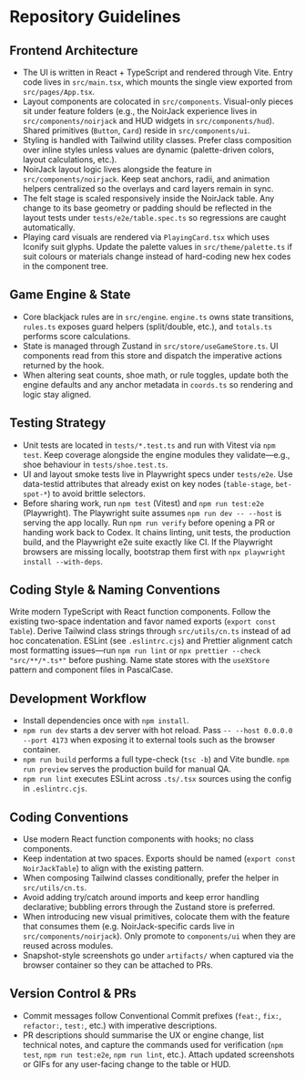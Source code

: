 # Repository Guidelines

## Frontend Architecture
- The UI is written in React + TypeScript and rendered through Vite. Entry code lives in `src/main.tsx`, which mounts the single view exported from `src/pages/App.tsx`.
- Layout components are colocated in `src/components`. Visual-only pieces sit under feature folders (e.g., the NoirJack experience lives in `src/components/noirjack` and HUD widgets in `src/components/hud`). Shared primitives (`Button`, `Card`) reside in `src/components/ui`.
- Styling is handled with Tailwind utility classes. Prefer class composition over inline styles unless values are dynamic (palette-driven colors, layout calculations, etc.).
- NoirJack layout logic lives alongside the feature in `src/components/noirjack`. Keep seat anchors, radii, and animation helpers centralized so the overlays and card layers remain in sync.
- The felt stage is scaled responsively inside the NoirJack table. Any change to its base geometry or padding should be reflected in the layout tests under `tests/e2e/table.spec.ts` so regressions are caught automatically.
- Playing card visuals are rendered via `PlayingCard.tsx` which uses Iconify suit glyphs. Update the palette values in `src/theme/palette.ts` if suit colours or materials change instead of hard-coding new hex codes in the component tree.

## Game Engine & State
- Core blackjack rules are in `src/engine`. `engine.ts` owns state transitions, `rules.ts` exposes guard helpers (split/double, etc.), and `totals.ts` performs score calculations.
- State is managed through Zustand in `src/store/useGameStore.ts`. UI components read from this store and dispatch the imperative actions returned by the hook.
- When altering seat counts, shoe math, or rule toggles, update both the engine defaults and any anchor metadata in `coords.ts` so rendering and logic stay aligned.

## Testing Strategy
- Unit tests are located in `tests/*.test.ts` and run with Vitest via `npm test`. Keep coverage alongside the engine modules they validate—e.g., shoe behaviour in `tests/shoe.test.ts`.
- UI and layout smoke tests live in Playwright specs under `tests/e2e`. Use data-testid attributes that already exist on key nodes (`table-stage`, `bet-spot-*`) to avoid brittle selectors.
- Before sharing work, run `npm test` (Vitest) and `npm run test:e2e` (Playwright). The Playwright suite assumes `npm run dev -- --host` is serving the app locally.
Run `npm run verify` before opening a PR or handing work back to Codex. It chains linting, unit tests, the production build, and the Playwright e2e suite exactly like CI. If the Playwright browsers are missing locally, bootstrap them first with `npx playwright install --with-deps`.

## Coding Style & Naming Conventions
Write modern TypeScript with React function components. Follow the existing two-space indentation and favor named exports (`export const Table`). Derive Tailwind class strings through `src/utils/cn.ts` instead of ad hoc concatenation. ESLint (see `.eslintrc.cjs`) and Prettier alignment catch most formatting issues—run `npm run lint` or `npx prettier --check "src/**/*.ts*"` before pushing. Name state stores with the `useXStore` pattern and component files in PascalCase.

## Development Workflow
- Install dependencies once with `npm install`.
- `npm run dev` starts a dev server with hot reload. Pass `-- --host 0.0.0.0 --port 4173` when exposing it to external tools such as the browser container.
- `npm run build` performs a full type-check (`tsc -b`) and Vite bundle. `npm run preview` serves the production build for manual QA.
- `npm run lint` executes ESLint across `.ts/.tsx` sources using the config in `.eslintrc.cjs`.

## Coding Conventions
- Use modern React function components with hooks; no class components.
- Keep indentation at two spaces. Exports should be named (`export const NoirJackTable`) to align with the existing pattern.
- When composing Tailwind classes conditionally, prefer the helper in `src/utils/cn.ts`.
- Avoid adding try/catch around imports and keep error handling declarative; bubbling errors through the Zustand store is preferred.
- When introducing new visual primitives, colocate them with the feature that consumes them (e.g. NoirJack-specific cards live in `src/components/noirjack`). Only promote to `components/ui` when they are reused across modules.
- Snapshot-style screenshots go under `artifacts/` when captured via the browser container so they can be attached to PRs.

## Version Control & PRs
- Commit messages follow Conventional Commit prefixes (`feat:`, `fix:`, `refactor:`, `test:`, etc.) with imperative descriptions.
- PR descriptions should summarise the UX or engine change, list technical notes, and capture the commands used for verification (`npm test`, `npm run test:e2e`, `npm run lint`, etc.). Attach updated screenshots or GIFs for any user-facing change to the table or HUD.

